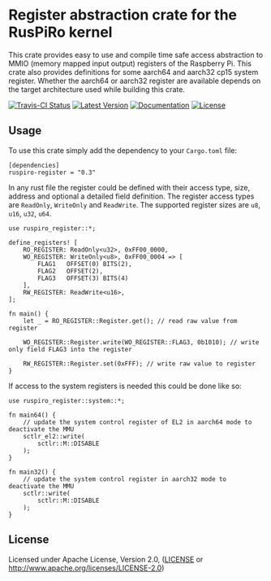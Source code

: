 # Register abstraction crate for the RusPiRo kernel

This crate provides easy to use and compile time safe access abstraction to MMIO (memory mapped input output) registers of the Raspberry Pi.
This crate also provides definitions for some aarch64 and aarch32 cp15 system register. Whether the aarch64 or aarch32 register are available depends on the target architecture used while building this crate.

[![Travis-CI Status](https://api.travis-ci.org/RusPiRo/ruspiro-register.svg?branch=master)](https://travis-ci.org/RusPiRo/ruspiro-register)
[![Latest Version](https://img.shields.io/crates/v/ruspiro-register.svg)](https://crates.io/crates/ruspiro-register)
[![Documentation](https://docs.rs/ruspiro-register/badge.svg)](https://docs.rs/ruspiro-register)
[![License](https://img.shields.io/crates/l/ruspiro-register.svg)](https://github.com/RusPiRo/ruspiro-register#license)

## Usage

To use this crate simply add the dependency to your ``Cargo.toml`` file:
```
[dependencies]
ruspiro-register = "0.3"
```

In any rust file the register could be defined with their access type, size, address and optional a detailed field definition.
The register access types are ``ReadOnly``, ``WriteOnly`` and ``ReadWrite``. The supported register sizes are `u8`, ``u16``, ``u32``, ``u64``.

```
use ruspiro_register::*;

define_registers! [
    RO_REGISTER: ReadOnly<u32>, 0xFF00_0000,
    WO_REGISTER: WriteOnly<u8>, 0xFF00_0004 => [
        FLAG1   OFFSET(0) BITS(2),
        FLAG2   OFFSET(2),
        FLAG3   OFFSET(3) BITS(4)
    ],
    RW_REGISTER: ReadWrite<u16>, 
];

fn main() {
    let _ = RO_REGISTER::Register.get(); // read raw value from register

    WO_REGISTER::Register.write(WO_REGISTER::FLAG3, 0b1010); // write only field FLAG3 into the register
    
    RW_REGISTER::Register.set(0xFFF); // write raw value to register
}
```

If access to the system registers is needed this could be done like so:
```
use ruspiro_register::system::*;

fn main64() {
    // update the system control register of EL2 in aarch64 mode to deactivate the MMU
    sctlr_el2::write(
        sctlr::M::DISABLE
    );
}

fn main32() {
    // update the system control register in aarch32 mode to deactivate the MMU
    sctlr::write(
        sctlr::M::DISABLE
    );
}
```

## License
Licensed under Apache License, Version 2.0, ([LICENSE](LICENSE) or http://www.apache.org/licenses/LICENSE-2.0)